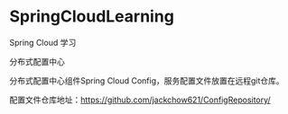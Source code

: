 # SpringCloudLearning
Spring Cloud 学习

分布式配置中心

分布式配置中心组件Spring Cloud Config，服务配置文件放置在远程git仓库。

配置文件仓库地址：https://github.com/jackchow621/ConfigRepository/